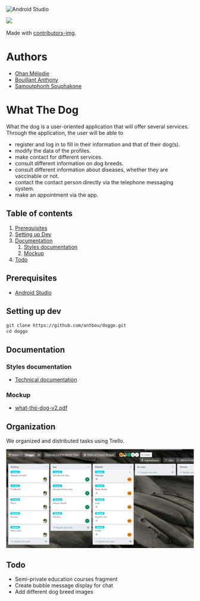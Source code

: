 ![Android Studio](https://img.shields.io/badge/Android-3DDC84?style=&logo=android&logoColor=white)
<!-- Copy-paste in your Readme.md file -->

<a href = "https://github.com/Tanu-N-Prabhu/Python/graphs/contributors">
  <img src = "https://contrib.rocks/image?repo = antbou/doggo"/>
</a>

Made with [contributors-img](https://contrib.rocks).

# Authors
- [Ohan Mélodie](https://github.com/melohan)
- [Bouillant Anthony](https://github.com/antbou/doggo)
- [Samoutphonh Souphakone](https://github.com/Souphakone)


# What The Dog

What the dog is a user-oriented application that will offer several services.
Through the application, the user will be able to
- register and log in to fill in their information and that of their dog(s).
- modify the data of the profiles.
- make contact for different services.
- consult different information on dog breeds.
- consult different information about diseases, whether they are vaccinable or not.
- contact the contact person directly via the telephone messaging system.
- make an appointment via the app.

## Table of contents

1. [Prerequisites](#prerequisites)
2. [Setting up Dev](#setting-up-dev)
3. [Documentation](#documentation)
    1. [Styles documentation](#technical-documentation)
    2. [Mockup](#mockup)
4. [Todo](#todo)


## Prerequisites
- [Android Studio](https://developer.android.com/studio)


## Setting up dev

```
git clone https://github.com/antbou/doggo.git
cd doggo
```

## Documentation
### Styles documentation
- [Technical documentation](/documentation/styles.md)
### Mockup
- [what-the-dog-v2.pdf](/documentation/what-the-dog-v2.pdf)

## Organization
We organized and distributed tasks using Trello.

![Trello](/documentation/trello.png)


## Todo
- Semi-private education courses fragment
- Create bubble message display for chat
- Add different dog breed images